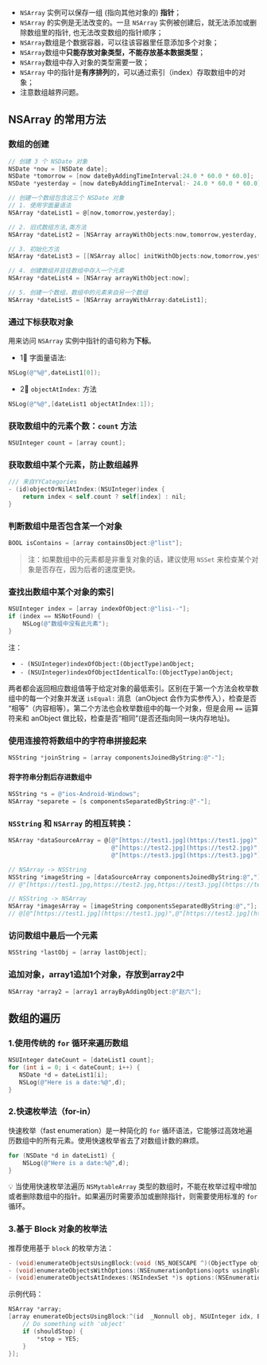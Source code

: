 * `NSArray` 实例可以保存一组 (指向其他对象的)  **指针**；
* `NSArray` 的实例是无法改变的。一旦 `NSArray` 实例被创建后，就无法添加或删除数组里的指针,  也无法改变数组的指针顺序；
* `NSArray`数组是个数据容器，可以往该容器里任意添加多个对象；
* `NSArray`数组中**只能存放对象类型，不能存放基本数据类型**；
* `NSArray`数组中存入对象的类型需要一致；
* `NSArray` 中的指针是**有序排列**的，可以通过索引（index）存取数组中的对象；
* 注意数组越界问题。

## NSArray 的常用方法

### 数组的创建

```objectivec
// 创建 3 个 NSDate 对象
NSDate *now = [NSDate date];
NSDate *tomorrow = [now dateByAddingTimeInterval:24.0 * 60.0 * 60.0];
NSDate *yesterday = [now dateByAddingTimeInterval:- 24.0 * 60.0 * 60.0];

// 创建一个数组包含这三个 NSDate 对象
// 1. 使用字面量语法
NSArray *dateList1 = @[now,tomorrow,yesterday];

// 2. 旧式数组方法,类方法
NSArray *dateList2 = [NSArray arrayWithObjects:now,tomorrow,yesterday, nil];

// 3. 初始化方法
NSArray *dateList3 = [[NSArray alloc] initWithObjects:now,tomorrow,yesterday, nil];

// 4. 创建数组并且往数组中存入一个元素
NSArray *dateList4 = [NSArray arrayWithObject:now];

// 5. 创建一个数组，数组中的元素来自另一个数组
NSArray *dateList5 = [NSArray arrayWithArray:dateList1];
```

### 通过下标获取对象

用来访问 `NSArray` 实例中指针的语句称为**下标**。

* 1⃣️ 字面量语法:

```objectivec
NSLog(@"%@",dateList1[0]);
```

* 2⃣️ `objectAtIndex:` 方法

```objectivec
NSLog(@"%@",[dateList1 objectAtIndex:1]);
```

### 获取数组中的元素个数：`count` 方法

```objectivec
NSUInteger count = [array count];
```

### 获取数组中某个元素，防止数组越界

```objectivec
/// 来自YYCategories
- (id)objectOrNilAtIndex:(NSUInteger)index {
    return index < self.count ? self[index] : nil;
}
```

### 判断数组中是否包含某一个对象

```objectivec
BOOL isContains = [array containsObject:@"list"];
```

> 注：如果数组中的元素都是非重复对象的话，建议使用 `NSSet` 来检查某个对象是否存在，因为后者的速度更快。

### 查找出数组中某个对象的索引

```objectivec
NSUInteger index = [array indexOfObject:@"lisi--"];
if (index == NSNotFound) {
    NSLog(@"数组中没有此元素");
}
```

注：  
* `- (NSUInteger)indexOfObject:(ObjectType)anObject;`
* `- (NSUInteger)indexOfObjectIdenticalTo:(ObjectType)anObject;`

两者都会返回相应数组值等于给定对象的最低索引。区别在于第一个方法会枚举数组中的每一个对象并发送 ```isEqual:``` 消息（anObject 会作为实参传入），检查是否 “相等”（内容相等）。第二个方法也会枚举数组中的每一个对象，但是会用 `==` 运算符来和 anObject 做比较，检查是否“相同”(是否还指向同一块内存地址)。

### 使用连接符将数组中的字符串拼接起来

```objectivec
NSString *joinString = [array componentsJoinedByString:@"-"];
```

#### 将字符串分割后存进数组中

```objectivec
NSString *s = @"ios-Android-Windows";
NSArray *separete = [s componentsSeparatedByString:@"-"];
```

### `NSString` 和 `NSArray` 的相互转换：

```objectivec
NSArray *dataSourceArray = @[@"[https://test1.jpg](https://test1.jpg)",
                             @"[https://test2.jpg](https://test2.jpg)",
                             @"[https://test3.jpg](https://test3.jpg)"];

// NSArray -> NSString
NSString *imageString = [dataSourceArray componentsJoinedByString:@","];
// @"[https://test1.jpg,https://test2.jpg,https://test3.jpg](https://test1.jpg,https://test2.jpg,https://test3.jpg)"

// NSString -> NSArray
NSArray *imagesArray = [imageString componentsSeparatedByString:@","];
// @[@"[https://test1.jpg](https://test1.jpg)",@"[https://test2.jpg](https://test2.jpg)",@"[https://test3.jpg](https://test3.jpg)"]
```


### 访问数组中最后一个元素

```objectivec
NSString *lastObj = [array lastObject];
```

### 追加对象，array1追加1个对象，存放到array2中

```objectivec
NSArray *array2 = [array1 arrayByAddingObject:@"赵六"];
```

## 数组的遍历

### 1.使用传统的 `for` 循环来遍历数组

```objectivec
NSUInteger dateCount = [dateList1 count];
for (int i = 0; i < dateCount; i++) {
   NSDate *d = dateList1[i];
   NSLog(@"Here is a date:%@",d);
}
```

### 2.快速枚举法（for-in）

快速枚举（fast enumeration）是一种简化的 `for` 循环语法，它能够过高效地遍历数组中的所有元素。使用快速枚举省去了对数组计数的麻烦。

```objectivec
for (NSDate *d in dateList1) {
    NSLog(@"Here is a date:%@",d);
}
```

💡 当使用快速枚举法遍历  `NSMytableArray` 类型的数组时，不能在枚举过程中增加或者删除数组中的指针。如果遍历时需要添加或删除指针，则需要使用标准的 `for` 循环。

### 3.基于 Block 对象的枚举法

推荐使用基于 `block` 的枚举方法：
```objectivec
- (void)enumerateObjectsUsingBlock:(void (NS_NOESCAPE ^)(ObjectType obj, NSUInteger idx, BOOL *stop))block;
- (void)enumerateObjectsWithOptions:(NSEnumerationOptions)opts usingBlock:(void (NS_NOESCAPE ^)(ObjectType obj, NSUInteger idx, BOOL *stop))block;
- (void)enumerateObjectsAtIndexes:(NSIndexSet *)s options:(NSEnumerationOptions)opts usingBlock:(void (NS_NOESCAPE ^)(ObjectType obj, NSUInteger idx, BOOL *stop))block;
```

示例代码：
```objectivec
NSArray *array;
[array enumerateObjectsUsingBlock:^(id  _Nonnull obj, NSUInteger idx, BOOL * _Nonnull stop) {
    // Do something with 'object'
    if (shouldStop) {
        *stop = YES;
    }
}];
```
